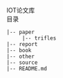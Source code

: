 IOT论文库  
目录  

    |-- paper
         |-- trifles
    |-- report
    |-- book
    |-- other
    |-- source
    |-- README.md
